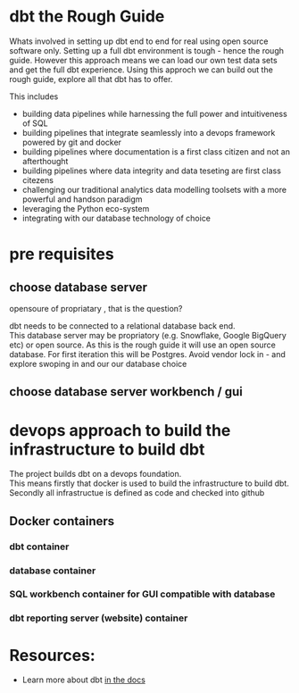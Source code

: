 # dbt the Rough Guide

Whats involved in setting up dbt end to end for real using open source software only.
Setting up a full dbt environment is tough - hence the rough guide.
However this approach means we can load our own test data sets and get the full dbt experience.
Using this approch we can build out the rough guide, explore all that dbt has to offer.

This includes 
- building data pipelines while harnessing the full power and intuitiveness of SQL
- building pipelines that integrate seamlessly into a devops framework powered by git and docker
- building pipelines where documentation is a first class citizen and not an afterthought
- building pipelines where data integrity and data teseting are first class citezens
- challenging our traditional analytics data modelling toolsets with a more powerful and handson paradigm
- leveraging the Python eco-system
- integrating with our database technology of choice


# pre requisites

## choose database server

opensoure of propriatary , that is the question?

dbt needs to be connected to a relational database back end.  
This database server may be propriatory (e.g. Snowflake, Google BigQuery etc) or open source.
As this is the rough guide it will use an open source database.
For first iteration this will be Postgres.
Avoid vendor lock in - and explore swoping in and our our database choice

## choose database server workbench / gui

# devops approach to build the infrastructure to build dbt

The project builds dbt on a devops foundation.  
This means firstly that docker is used to build the infrastructure to build dbt.
Secondly all infrastructue is defined as code and checked into github

## Docker containers

### dbt container

### database container

### SQL workbench container for GUI compatible with database

### dbt reporting server (website) container




# Resources:
- Learn more about dbt [in the docs](https://docs.getdbt.com/docs/introduction)

